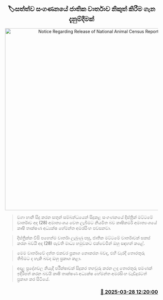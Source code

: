 <p align='center'><b><h2 align='center' title='Notice Regarding Release of National Animal Census Report'>🏷සත්ත්ව සංගණනයේ ජාතික වාර්තාව නිකුත් කිරීම ගැන දැනුම්දීමක්</h2></b></p>
<p align='center'><img src='https://helakuru.sgp1.cdn.digitaloceanspaces.com/esana/images/lib/rilava-nn-archived.jpg' width='600' alt='Notice Regarding Release of National Animal Census Report'></p>

> වගා හානි සිදු කරන සතුන් සම්බන්ධයෙන් සිදුකළ සංගණනයේ දිස්ත්‍රික් මට්ටමේ වාර්තාව අද (28) අමාත්‍යංශය වෙත ලැබීමට නියමිත බව කෘෂිකර්ම අමාත්‍යංශයේ කෘෂි තාක්ෂණ අධ්‍යක්ෂ හේමන්ත අමරසිංහ පවසනවා.

> දිස්ත්‍රික්ක විසි පහෙන්ම වාර්තා ලැබුණු පසු, ජාතික මට්ටමේ වාර්තාවක් සකස් කරන බවයි අද (28) පැවති මාධ්‍ය හමුවකට එක්වෙමින් ඔහු සඳහන් කළේ.

> මෙම වාර්තාවේ දත්ත එකවර ප්‍රකාශ නොකරන බවද, එහි වැරදි තොරතුරු තිබීමට ද හැකි බවද ඔහු ප්‍රකාශ කළා.

> අදාළ ප්‍රදේශවල නියැදි පරීක්ෂාවක් සිදුකර තහවුරු කරන ලද තොරතුරු පමණක් ඉදිරිපත් කරන බවයි කෘෂි තාක්ෂණ අධ්‍යක්ෂ හේමන්ත අමරසිංහ වැඩිදුරටත් ප්‍රකාශ කර සිටියේ.



<h3 align='right'><a href='https://www.helakuru.lk/esana/p/108732/'>📅 2025-03-28 12:20:00</a></h3>
